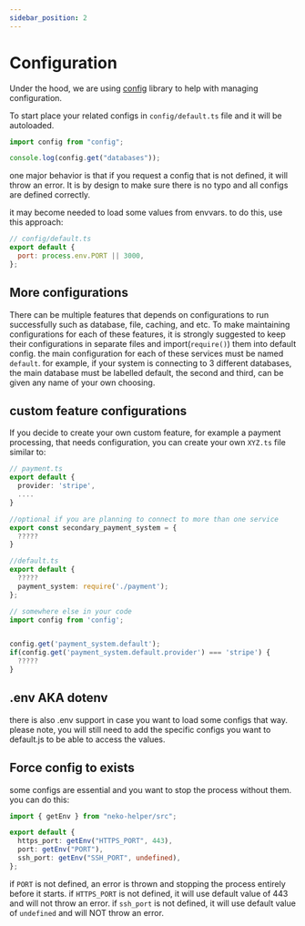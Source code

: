 ```yaml
---
sidebar_position: 2
---
```


# Configuration

Under the hood, we are using [config](https://www.npmjs.com/package/config) library to help with managing configuration.

To start place your related configs in `config/default.ts` file and it will be autoloaded.

```typescript
import config from "config";

console.log(config.get("databases"));
```

one major behavior is that if you request a config that is not defined, it will throw an error. It is by design to make sure there is no typo and all configs are defined correctly.

it may become needed to load some values from envvars. to do this, use this approach:

```javascript
// config/default.ts
export default {
  port: process.env.PORT || 3000,
};
```

## More configurations

There can be multiple features that depends on configurations to run successfully such as database, file, caching, and etc. To make maintaining configurations for each of these features, it is strongly suggested to keep their configurations in separate files and import(`require()`) them into default config. the main configuration for each of these services must be named `default`. for example, if your system is connecting to 3 different databases, the main database must be labelled default, the second and third, can be given any name of your own choosing.

## custom feature configurations

If you decide to create your own custom feature, for example a payment processing, that needs configuration, you can create your own `XYZ.ts` file similar to:

```typescript
// payment.ts
export default {
  provider: 'stripe',
  ....
}

//optional if you are planning to connect to more than one service
export const secondary_payment_system = {
  ?????
}

//default.ts
export default {
  ?????
  payment_system: require('./payment');
};

// somewhere else in your code
import config from 'config';


config.get('payment_system.default');
if(config.get('payment_system.default.provider') === 'stripe') {
  ?????
}
```

## .env AKA dotenv

there is also .env support in case you want to load some configs that way. please note, you will still need to add the specific configs you want to default.js to be able to access the values.

## Force config to exists

some configs are essential and you want to stop the process without them. you can do this:

```ts
import { getEnv } from "neko-helper/src";

export default {
  https_port: getEnv("HTTPS_PORT", 443),
  port: getEnv("PORT"),
  ssh_port: getEnv("SSH_PORT", undefined),
};
```

if `PORT` is not defined, an error is thrown and stopping the process entirely before it starts.
if `HTTPS_PORT` is not defined, it will use default value of 443 and will not throw an error.
if `ssh_port` is not defined, it will use default value of `undefined` and will NOT throw an error.
